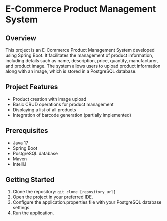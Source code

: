 # E-Commerce Product Management System

## Overview
This project is an E-Commerce Product Management System developed using Spring Boot. It facilitates the management of product information, including details such as name, description, price, quantity, manufacturer, and product image. The system allows users to upload product information along with an image, which is stored in a PostgreSQL database.

## Project Features
- Product creation with image upload
- Basic CRUD operations for product management
- Displaying a list of all products
- Integration of barcode generation (partially implemented)

## Prerequisites
- Java 17
- Spring Boot
- PostgreSQL database
- Maven
- IntelliJ

## Getting Started
1. Clone the repository: `git clone [repository_url]`
2. Open the project in your preferred IDE.
3. Configure the application.properties file with your PostgreSQL database settings.
4. Run the application.


